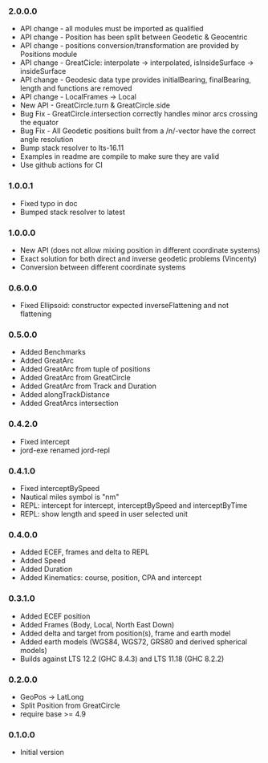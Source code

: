 ### 2.0.0.0

- API change - all modules must be imported as qualified
- API change - Position has been split between Geodetic & Geocentric
- API change - positions conversion/transformation are provided by Positions module
- API change - GreatCicle: interpolate -> interpolated, isInsideSurface -> insideSurface
- API change - Geodesic data type provides initialBearing, finalBearing, length and functions are removed
- API change - LocalFrames -> Local
- New API - GreatCircle.turn & GreatCircle.side
- Bug Fix - GreatCircle.intersection correctly handles minor arcs crossing the equator
- Bug Fix - All Geodetic positions built from a /n/-vector have the correct angle resolution
- Bump stack resolver to lts-16.11
- Examples in readme are compile to make sure they are valid
- Use github actions for CI

### 1.0.0.1

- Fixed typo in doc
- Bumped stack resolver to latest

### 1.0.0.0

- New API (does not allow mixing position in different coordinate systems)
- Exact solution for both direct and inverse geodetic problems (Vincenty)
- Conversion between different coordinate systems

### 0.6.0.0

- Fixed Ellipsoid: constructor expected inverseFlattening and not flattening

### 0.5.0.0

- Added Benchmarks
- Added GreatArc
- Added GreatArc from tuple of positions
- Added GreatArc from GreatCircle
- Added GreatArc from Track and Duration
- Added alongTrackDistance
- Added GreatArcs intersection

### 0.4.2.0

- Fixed intercept
- jord-exe renamed jord-repl

### 0.4.1.0

- Fixed interceptBySpeed
- Nautical miles symbol is "nm"
- REPL: intercept for intercept, interceptBySpeed and interceptByTime
- REPL: show length and speed in user selected unit

### 0.4.0.0

- Added ECEF, frames and delta to REPL
- Added Speed
- Added Duration
- Added Kinematics: course, position, CPA and intercept

### 0.3.1.0

- Added ECEF position
- Added Frames (Body, Local, North East Down)
- Added delta and target from position(s), frame and earth model
- Added earth models (WGS84, WGS72, GRS80 and derived spherical models)
- Builds against LTS 12.2 (GHC 8.4.3) and LTS 11.18 (GHC 8.2.2)

### 0.2.0.0

- GeoPos -> LatLong
- Split Position from GreatCircle
- require base >= 4.9

### 0.1.0.0

- Initial version
